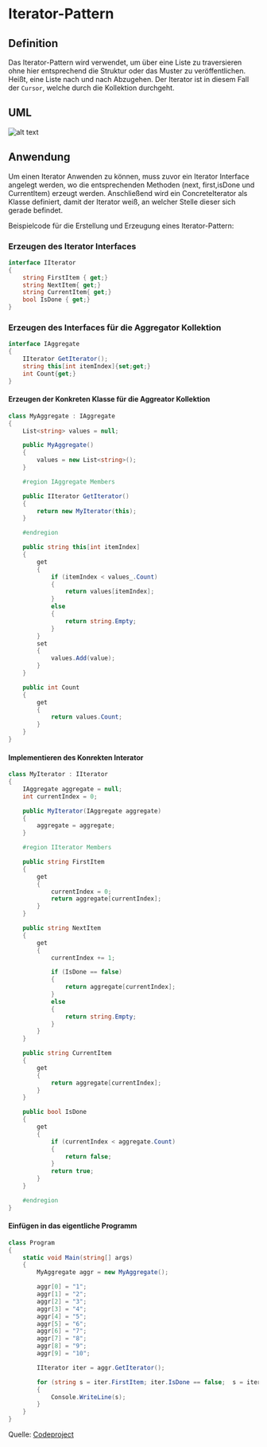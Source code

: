# Iterator-Pattern

## Definition

Das Iterator-Pattern wird verwendet, um über eine Liste zu traversieren ohne hier entsprechend die Struktur oder das Muster zu
veröffentlichen. Heißt, eine Liste nach und nach Abzugehen. Der Iterator ist in diesem Fall der `Cursor`, welche durch die Kollektion
durchgeht.

## UML

![alt text](iterator_uml.png)

## Anwendung

Um einen Iterator Anwenden zu können, muss zuvor ein Iterator Interface angelegt werden, wo die entsprechenden Methoden (next, 
first,isDone und CurrentItem) erzeugt werden. Anschließend wird ein ConcreteIterator als Klasse definiert, damit der Iterator weiß, an 
welcher Stelle dieser sich gerade befindet.

Beispielcode für die Erstellung und Erzeugung eines Iterator-Pattern:

### Erzeugen des Iterator Interfaces

```csharp
interface IIterator
{
    string FirstItem { get;}
    string NextItem{ get;}
    string CurrentItem{ get;}
    bool IsDone { get;}
}
```

### Erzeugen des Interfaces für die Aggregator Kollektion

```csharp
interface IAggregate
{
    IIterator GetIterator();
    string this[int itemIndex]{set;get;}
    int Count{get;}
}
```

#### Erzeugen der Konkreten Klasse für die Aggreator Kollektion

```csharp
class MyAggregate : IAggregate
{
    List<string> values = null;

    public MyAggregate()
    {
        values = new List<string>();
    }

    #region IAggregate Members

    public IIterator GetIterator()
    {
        return new MyIterator(this);
    }

    #endregion

    public string this[int itemIndex]
    {
        get
        {
            if (itemIndex < values_.Count)
            {
                return values[itemIndex];
            }
            else
            {
                return string.Empty;
            }
        }
        set
        {                
            values.Add(value);                                
        }
    }

    public int Count
    {
        get
        {
            return values.Count;
        }
    }
}
```

#### Implementieren des Konrekten Interator

```csharp
class MyIterator : IIterator
{
    IAggregate aggregate = null;
    int currentIndex = 0;

    public MyIterator(IAggregate aggregate)
    {
        aggregate = aggregate;
    }

    #region IIterator Members

    public string FirstItem
    {
        get
        {
            currentIndex = 0;
            return aggregate[currentIndex];
        }
    }

    public string NextItem
    {
        get
        {
            currentIndex += 1;

            if (IsDone == false)
            {
                return aggregate[currentIndex];
            }
            else
            {
                return string.Empty;
            }
        }
    }

    public string CurrentItem
    {
        get
        {
            return aggregate[currentIndex];
        }
    }

    public bool IsDone
    {
        get
        {
            if (currentIndex < aggregate.Count)
            {
                return false;
            }
            return true;
        }
    }

    #endregion
}
```

#### Einfügen in das eigentliche Programm

```csharp
class Program
{
    static void Main(string[] args)
    {
        MyAggregate aggr = new MyAggregate();

        aggr[0] = "1";
        aggr[1] = "2";
        aggr[2] = "3";
        aggr[3] = "4";
        aggr[4] = "5";
        aggr[5] = "6";
        aggr[6] = "7";
        aggr[7] = "8";
        aggr[8] = "9";
        aggr[9] = "10";

        IIterator iter = aggr.GetIterator();

        for (string s = iter.FirstItem; iter.IsDone == false;  s = iter.NextItem )
        {
            Console.WriteLine(s);
        }
    }
}
```

Quelle: [Codeproject](https://www.codeproject.com/Articles/362986/Understanding-and-Implementing-the-Iterator-Patter)
